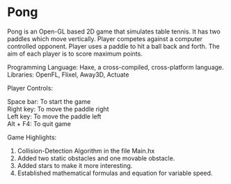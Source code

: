 # Pong

Pong is an Open-GL based 2D game that simulates table tennis. It has two paddles which move vertically. Player competes against a computer
controlled opponent. Player uses a paddle to hit a ball back and forth. The aim of each player is to score maximum points.

Programming Language: Haxe, a cross-compiled, cross-platform language.</br>
Libraries: OpenFL, Flixel, Away3D, Actuate

Player Controls:

Space bar: To start the game</br>
Right key: To move the paddle right</br>
Left key: To move the paddle left</br>
Alt + F4: To quit game</br>

Game Highlights:

1. Collision-Detection Algorithm in the file Main.hx
2. Added two static obstacles and one movable obstacle.
3. Added stars to make it more interesting.
4. Established mathematical formulas and equation for variable speed.
